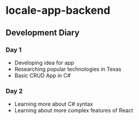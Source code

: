 # locale-app-backend

## Development Diary

### Day 1
- Developing idea for app
- Researching popular technologies in Texas
- Basic CRUD App in C#

### Day 2
- Learning more about C# syntax
- Learning about more complex features of React
